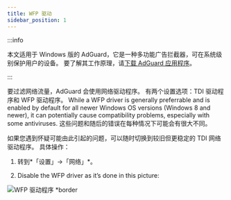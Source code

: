 ```yaml
---
title: WFP 驱动
sidebar_position: 1
---
```


:::info

本文适用于 Windows 版的 AdGuard，它是一种多功能广告拦截器，可在系统级别保护用户的设备。 要了解其工作原理，请[下载 AdGuard 应用程序](https://agrd.io/download-kb-adblock)。

:::

要过滤网络流量，AdGuard 会使用网络驱动程序。 有两个设置选项：TDI 驱动程序和 WFP 驱动程序。 While a WFP driver is generally preferrable and is enabled by default for all newer Windows OS versions (Windows 8 and newer), it can potentially cause compatibility problems, especially with some antiviruses. 这些问题和随后的错误在每种情况下可能会有很大不同。

如果您遇到怀疑可能由此引起的问题，可以随时切换到较旧但更稳定的 TDI 网络驱动程序。 具体操作：

1. 转到*「设置」→「网络」*。

2. Disable the WFP driver as it’s done in this picture:

![WFP 驱动程序 *border](https://cdn.adtidy.org/content/kb/ad_blocker/windows/solving-problems/wfp-driver.png)
